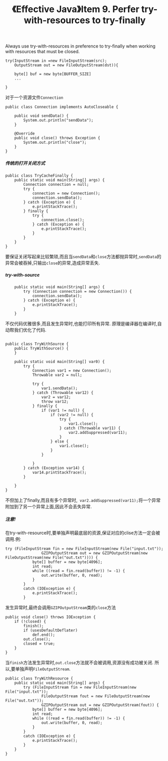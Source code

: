 ﻿---
title: 《Effective Java》Item 9. Perfer try-with-resources to try-finally
categories :
- 技术
tags :
- Java
- Effective Java
---

Always use try-with-resources in preference to try-finally when working with resources that must be closed.

```
try(InputStream in =new FileInputStream(src);
    OutputStream out = new FileOutputStream(dst)){

    byte[] buf = new byte[BUFFER_SIZE]
    ...    

}
```

对于一个资源文件`Connection`
```
public class Connection implements AutoCloseable {

    public void sendData() {
        System.out.println("sendData");
    }

    @Override
    public void close() throws Exception {
        System.out.println("close");
    }
}
```
##### 传统的打开关闭方式
```
public class TryCacheFinally {
    public static void main(String[] args) {
        Connection connection = null;
        try {
            connection = new Connection();
            connection.sendData();
        } catch (Exception e) {
            e.printStackTrace();
        } finally {
            try {
                connection.close();
            } catch (Exception e) {
                e.printStackTrace();
            }
        }
    }
}
```
要保证关闭写起来比较繁琐,而且当`sendData`和`close`方法都抛异常时,`sendData`的异常会被吞掉,只输出`close`的异常,造成异常丢失.
##### try-with-source 
```
    public static void main(String[] args) {
        try (Connection connection = new Connection()) {
            connection.sendData();
        } catch (Exception e) {
            e.printStackTrace();
        }
    }
```
不仅代码优雅很多,而且发生异常时,也能打印所有异常.
原理是编译器在编译时,自动帮我们优化了代码.
```

public class TryWithSource {
    public TryWithSource() {
    }

    public static void main(String[] var0) {
        try {
            Connection var1 = new Connection();
            Throwable var2 = null;

            try {
                var1.sendData();
            } catch (Throwable var12) {
                var2 = var12;
                throw var12;
            } finally {
                if (var1 != null) {
                    if (var2 != null) {
                        try {
                            var1.close();
                        } catch (Throwable var11) {
                            var2.addSuppressed(var11);
                        }
                    } else {
                        var1.close();
                    }
                }

            }
        } catch (Exception var14) {
            var14.printStackTrace();
        }

    }
}
```
不但加上了finally,而且有多个异常时,` var2.addSuppressed(var11);`将一个异常附加到了另一个异常上面,因此不会丢失异常.
##### 注意!
在try-with-resource时,要单独声明最底层的资源,保证对应的clise方法一定会被调用.例:
```
try (FileInputStream fin = new FileInputStream(new File("input.txt"));
                GZIPOutputStream out = new GZIPOutputStream(new FileOutputStream(new File("out.txt")))) {
            byte[] buffer = new byte[4096];
            int read;
            while ((read = fin.read(buffer)) != -1) {
                out.write(buffer, 0, read);
            }
        }
        catch (IOException e) {
            e.printStackTrace();
        }
```
发生异常时,最终会调用`GZIPOutputStream`类的`close`方法
```
public void close() throws IOException {
    if (!closed) {
        finish();
        if (usesDefaultDeflater)
            def.end();
        out.close();
        closed = true;
    }
}
```
当`finish`方法发生异常时,`out.close`方法就不会被调用,资源没有成功被关闭.
所以,要单独声明`FileOutputStream`.
```
public class TryWithResource {
    public static void main(String[] args) {
        try (FileInputStream fin = new FileInputStream(new File("input.txt"));
                FileOutputStream fout = new FileOutputStream(new File("out.txt"));
                GZIPOutputStream out = new GZIPOutputStream(fout)) {
            byte[] buffer = new byte[4096];
            int read;
            while ((read = fin.read(buffer)) != -1) {
                out.write(buffer, 0, read);
            }
        }
        catch (IOException e) {
            e.printStackTrace();
        }
    }
}
```
